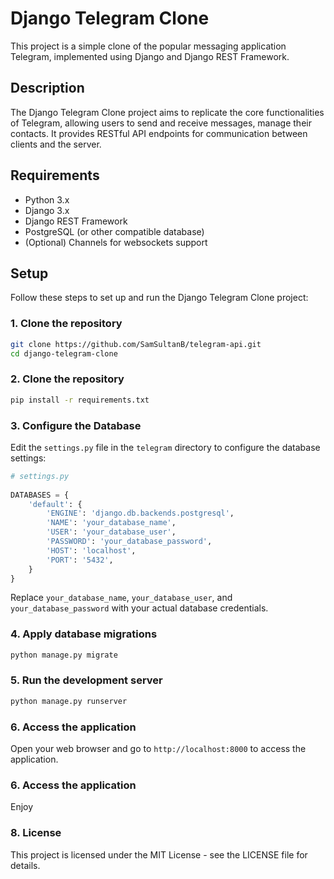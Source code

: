 # Django Telegram Clone

This project is a simple clone of the popular messaging application Telegram, implemented using Django and Django REST Framework.

## Description

The Django Telegram Clone project aims to replicate the core functionalities of Telegram, allowing users to send and receive messages, manage their contacts. It provides RESTful API endpoints for communication between clients and the server.

## Requirements

- Python 3.x
- Django 3.x
- Django REST Framework
- PostgreSQL (or other compatible database)
- (Optional) Channels for websockets support

## Setup

Follow these steps to set up and run the Django Telegram Clone project:

### 1. Clone the repository

```bash
git clone https://github.com/SamSultanB/telegram-api.git
cd django-telegram-clone
```

### 2. Clone the repository

```bash
pip install -r requirements.txt
```

### 3. Configure the Database
Edit the `settings.py` file in the `telegram` directory to configure the database settings:

```python
# settings.py
   
DATABASES = {
    'default': {
        'ENGINE': 'django.db.backends.postgresql',
        'NAME': 'your_database_name',
        'USER': 'your_database_user',
        'PASSWORD': 'your_database_password',
        'HOST': 'localhost',
        'PORT': '5432',
    }
}
```
Replace `your_database_name`, `your_database_user`, and `your_database_password` with your actual database credentials.


### 4. Apply database migrations

```bash
python manage.py migrate
```

### 5. Run the development server

```bash
python manage.py runserver
```

### 6. Access the application
Open your web browser and go to `http://localhost:8000` to access the application.


### 6. Access the application
Enjoy

### 8. License
This project is licensed under the MIT License - see the LICENSE file for details.